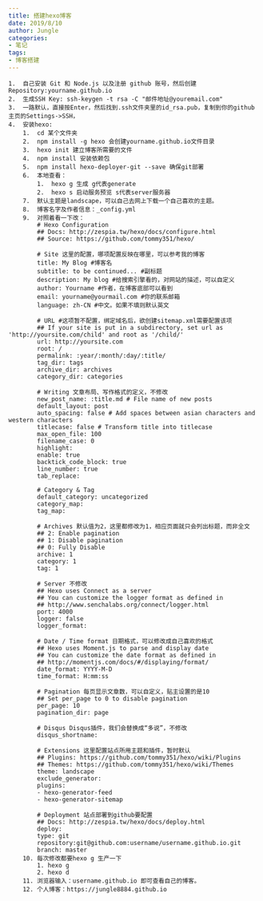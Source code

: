 ```yaml
---
title: 搭建hexo博客
date: 2019/8/10
author: Jungle
categories:
- 笔记
tags:
- 博客搭建
---
```

	
	1.	自己安装 Git 和 Node.js 以及注册 github 账号，然后创建Repository:yourname.github.io
	2.	生成SSH Key: ssh-keygen -t rsa -C "邮件地址@youremail.com"
	3.	一路默认，直接按Enter，然后找到.ssh文件夹里的id_rsa.pub，复制到你的github主页的Settings->SSH，
	4.	安装hexo:
		1.	cd 某个文件夹
		2.	npm install -g hexo 会创建yourname.github.io文件目录
		3.	hexo init 建立博客所需要的文件
		4.	npm install 安装依赖包
		5.	npm install hexo-deployer-git --save 确保git部署
		6.	本地查看：
			1.	hexo g 生成 g代表generate
			2.	hexo s 启动服务预览 s代表server服务器
		7.	默认主题是landscape，可以自己去网上下载一个自己喜欢的主题。
		8.	博客名字及作者信息：_config.yml
		9.	对照着看一下改：
			# Hexo Configuration
			## Docs: http://zespia.tw/hexo/docs/configure.html
			## Source: https://github.com/tommy351/hexo/

			# Site 这里的配置，哪项配置反映在哪里，可以参考我的博客
			title: My Blog #博客名
			subtitle: to be continued... #副标题
			description: My blog #给搜索引擎看的，对网站的描述，可以自定义
			author: Yourname #作者，在博客底部可以看到
			email: yourname@yourmail.com #你的联系邮箱
			language: zh-CN #中文。如果不填则默认英文
			
			# URL #这项暂不配置，绑定域名后，欲创建sitemap.xml需要配置该项
			## If your site is put in a subdirectory, set url as 'http://yoursite.com/child' and root as '/child/'
			url: http://yoursite.com
			root: /
			permalink: :year/:month/:day/:title/
			tag_dir: tags
			archive_dir: archives
			category_dir: categories
			
			# Writing 文章布局、写作格式的定义，不修改
			new_post_name: :title.md # File name of new posts
			default_layout: post
			auto_spacing: false # Add spaces between asian characters and western characters
			titlecase: false # Transform title into titlecase
			max_open_file: 100
			filename_case: 0
			highlight:
			enable: true
			backtick_code_block: true
			line_number: true
			tab_replace:
			
			# Category & Tag
			default_category: uncategorized
			category_map:
			tag_map:
			
			# Archives 默认值为2，这里都修改为1，相应页面就只会列出标题，而非全文
			## 2: Enable pagination
			## 1: Disable pagination
			## 0: Fully Disable
			archive: 1
			category: 1
			tag: 1
			
			# Server 不修改
			## Hexo uses Connect as a server
			## You can customize the logger format as defined in
			## http://www.senchalabs.org/connect/logger.html
			port: 4000
			logger: false
			logger_format:
			
			# Date / Time format 日期格式，可以修改成自己喜欢的格式
			## Hexo uses Moment.js to parse and display date
			## You can customize the date format as defined in
			## http://momentjs.com/docs/#/displaying/format/
			date_format: YYYY-M-D
			time_format: H:mm:ss
			
			# Pagination 每页显示文章数，可以自定义，贴主设置的是10
			## Set per_page to 0 to disable pagination
			per_page: 10
			pagination_dir: page
			
			# Disqus Disqus插件，我们会替换成“多说”，不修改
			disqus_shortname:
			
			# Extensions 这里配置站点所用主题和插件，暂时默认
			## Plugins: https://github.com/tommy351/hexo/wiki/Plugins
			## Themes: https://github.com/tommy351/hexo/wiki/Themes
			theme: landscape
			exclude_generator:
			plugins:
			- hexo-generator-feed
			- hexo-generator-sitemap
			
			# Deployment 站点部署到github要配置
			## Docs: http://zespia.tw/hexo/docs/deploy.html
			deploy:
			type: git
			repository:git@github.com:username/username.github.io.git
			branch: master
		10. 每次修改都要hexo g 生产一下
			1. hexo g
			2. hexo d
		11. 浏览器输入：username.github.io 即可查看自己的博客。
		12. 个人博客：https://jungle8884.github.io